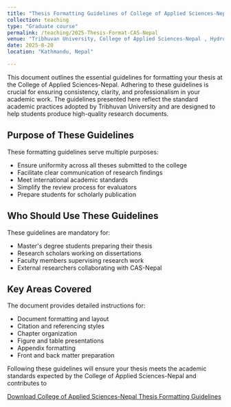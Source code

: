 ```yaml
---
title: "Thesis Formatting Guidelines of College of Applied Sciences-Nepal"
collection: teaching
type: "Graduate course"
permalink: /teaching/2025-Thesis-Format-CAS-Nepal
venue: "Tribhuvan University, College of Applied Sciences-Nepal , Hydrology Department"
date: 2025-8-20
location: "Kathmandu, Nepal"

---
```


This document outlines the essential guidelines for formatting your thesis at the College of Applied Sciences-Nepal. Adhering to these guidelines is crucial for ensuring consistency, clarity, and professionalism in your academic work. The guidelines presented here reflect the standard academic practices adopted by Tribhuvan University and are designed to help students produce high-quality research documents.

## Purpose of These Guidelines

These formatting guidelines serve multiple purposes:
- Ensure uniformity across all theses submitted to the college
- Facilitate clear communication of research findings
- Meet international academic standards
- Simplify the review process for evaluators
- Prepare students for scholarly publication

## Who Should Use These Guidelines

These guidelines are mandatory for:
- Master's degree students preparing their thesis
- Research scholars working on dissertations
- Faculty members supervising research work
- External researchers collaborating with CAS-Nepal

## Key Areas Covered

The document provides detailed instructions for:
- Document formatting and layout
- Citation and referencing styles
- Chapter organization
- Figure and table presentations
- Appendix formatting
- Front and back matter preparation

Following these guidelines will ensure your thesis meets the academic standards expected by the College of Applied Sciences-Nepal and contributes to

[Download College of Applied Sciences-Nepal Thesis Formatting Guidelines](https://docs.google.com/viewer?url=https://workbishwa.github.io/imBishwa/files/cas_msc_thesis_format.pdf)

